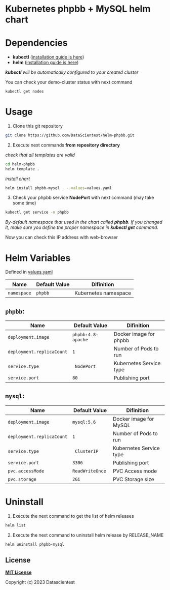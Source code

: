 # Kubernetes phpbb + MySQL helm chart



# Dependencies

* **kubectl** ([installation guide is here](https://kubernetes.io/docs/tasks/tools/install-kubectl/))
* **helm** ([installation guide is here](https://helm.sh/docs/intro/install/))



***kubectl** will be automatically configured to your created cluster*

You can check your demo-cluster status with next command
```sh
kubectl get nodes
```

# Usage

1) Clone this git repository
```sh
git clone https://github.com/DataScientest/helm-phpbb.git
```
2) Execute next commands **from repository directory**

*check that all templates are valid*
```sh
cd helm-phpbb
helm template .
```
*install chart*
```sh
helm install phpbb-mysql . --values=values.yaml
```
3) Check your phpbb service **NodePort**  with next command (may take some time)
```sh
kubectl get service -n phpbb
```
*By-default namespace that used in the chart called **phpbb**. If you changed it, make sure you define the proper namespace in **kubectl get** command.*

Now you can check this IP address with web-browser

# Helm Variables
Defined in [values.yaml]([https://github.com/ltblueberry/phpbb-mysql-helm-chart/](https://github.com/DataScientest/helm-phpbb)blob/main/values.yaml)

| Name              | Default Value       |Difinition   |
|-----------------------|---------------------|---------------------|
| `namespace` | `phpbb` |Kubernetes namespace|

## `phpbb`:
| Name              | Default Value       |Difinition   |
|-----------------------|---------------------|---------------------|
| `deployment.image` | `phpbb:4.8-apache` |Docker image for phpbb|
|`deployment.replicaCount` | `1` |Number of Pods to run
|`service.type` |` NodePort` |Kubernetes Service type
|`service.port` | `80 `|Publishing port

## `mysql`:
| Name              | Default Value       |Difinition   |
|-----------------------|---------------------|---------------------|
| `deployment.image` | `mysql:5.6` |Docker image for MySQL|
|`deployment.replicaCount` | `1` |Number of Pods to run
|`service.type` |` ClusterIP` |Kubernetes Service type
|`service.port` | `3306 `|Publishing port
|`pvc.accessMode` | `ReadWriteOnce `|PVC Access mode
|`pvc.storage` | `2Gi `|PVC Storage size

# Uninstall
1) Execute the next command to get the list of helm releases
```sh
helm list
```
2) Execute the next command to uninstall helm release by RELEASE_NAME
```sh
helm uninstall phpbb-mysql
```

## License

**[MIT License](LICENSE)**

Copyright (c) 2023 Datascientest
